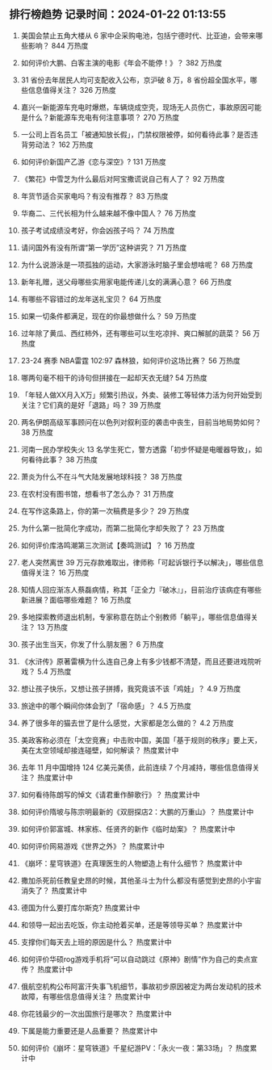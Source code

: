 
## 排行榜趋势 记录时间：2024-01-22 01:13:55
  
  1. 美国会禁止五角大楼从 6 家中企采购电池，包括宁德时代、比亚迪，会带来哪些影响？ 844 万热度
    
  2. 如何评价大鹏、白客主演的电影《年会不能停！》？ 382 万热度
    
  3. 31 省份去年居民人均可支配收入公布，京沪破 8 万，8 省份超全国水平，哪些信息值得关注？ 326 万热度
    
  4. 嘉兴一新能源车充电时爆燃，车辆烧成空壳，现场无人员伤亡，事故原因可能是什么？新能源车充电有何注意事项？ 270 万热度
    
  5. 一公司上百名员工「被通知放长假」，门禁权限被停，如何看待此事？是否违背劳动法？ 162 万热度
    
  6. 如何评价新国产乙游《恋与深空》? 131 万热度
    
  7. 《繁花》中雪芝为什么最后对阿宝撒谎说自己有人了？ 92 万热度
    
  8. 年货节适合买家电吗？有没有推荐？ 83 万热度
    
  9. 华裔二、三代长相为什么越来越不像中国人？ 76 万热度
    
  10. 孩子考试成绩没考好，你会凶孩子吗？ 74 万热度
    
  11. 请问国外有没有所谓“第一学历”这种讲究？ 71 万热度
    
  12. 为什么说游泳是一项孤独的运动，大家游泳时脑子里会想啥呢？ 68 万热度
    
  13. 新年礼赠，送父母哪些实用家电能传递儿女的满满心意？ 66 万热度
    
  14. 有哪些不容错过的龙年送礼宝贝？ 64 万热度
    
  15. 如果一切条件都满足，现在的你最想做什么？ 59 万热度
    
  16. 过年除了黄瓜、西红柿外，还有哪些可以生吃凉拌、爽口解腻的蔬菜？ 56 万热度
    
  17. 23-24 赛季 NBA雷霆 102:97 森林狼，如何评价这场比赛？ 56 万热度
    
  18. 哪两句毫不相干的诗句但拼接在一起却天衣无缝? 54 万热度
    
  19. 「年轻人做XX月入X万」频繁引热议，外卖、装修工等轻体力活为何开始受到关注？它们真的是好「退路」吗？ 39 万热度
    
  20. 两名伊朗高级军事顾问在以色列对叙利亚的袭击中丧生，目前当地局势如何？ 38 万热度
    
  21. 河南一民办学校失火 13 名学生死亡，警方透露「初步怀疑是电暖器导致」，如何看待此事？ 38 万热度
    
  22. 萧炎为什么不在斗气大陆发展地球科技？ 38 万热度
    
  23. 在农村没有图书馆，想看书了怎么办？ 31 万热度
    
  24. 在写作这条路上，你的第一次稿费是多少？ 29 万热度
    
  25. 为什么第一批简化字成功，而第二批简化字却失败了？ 23 万热度
    
  26. 如何评价库洛鸣潮第三次测试【奏鸣测试】？ 16 万热度
    
  27. 老人突然离世 39 万元存款难取出，律师称「可起诉银行予以解决」，哪些信息值得关注？ 16 万热度
    
  28. 知情人回应渐冻人蔡磊病情，称其「正全力『破冰』」，目前治疗该病症有哪些新进展？面临哪些难题？ 16 万热度
    
  29. 多地探索教师退出机制，专家称意在防止个别教师「躺平」，哪些信息值得关注？ 13 万热度
    
  30. 孩子出生当天，你发了什么朋友圈？ 6 万热度
    
  31. 《水浒传》原著雷横为什么连自己身上有多少钱都不清楚，而且还要进戏院听戏？ 5.4 万热度
    
  32. 想让孩子快乐，又想让孩子拼搏，我究竟该不该「鸡娃」？ 4.9 万热度
    
  33. 旅途中的哪个瞬间你体会到了「宿命感」？ 4.5 万热度
    
  34. 养了很多年的猫去世了是什么感觉，大家都是怎么做的？ 4.2 万热度
    
  35. 美政客称必须在「太空竞赛」中击败中国，美国「基于规则的秩序」要上天，美在太空领域却接连碰壁，如何解读？ 热度累计中
    
  36. 去年 11 月中国增持 124 亿美元美债，此前连续 7 个月减持，哪些信息值得关注？ 热度累计中
    
  37. 如何看待陈朗写的悼文《请君重作醉歌行》？ 热度累计中
    
  38. 如何评价隋坡与陈宗明最新的《双厨探店2：大鹏的万重山》？ 热度累计中
    
  39. 如何评价郭富城、林家栋、任贤齐的新作《临时劫案》？ 热度累计中
    
  40. 如何评价网易游戏《世界之外》？ 热度累计中
    
  41. 《崩坏：星穹铁道》在真理医生的人物塑造上有什么细节？ 热度累计中
    
  42. 撒加杀死前任教皇史昂的时候，其他圣斗士为什么都没有感觉到史昂的小宇宙消失了？ 热度累计中
    
  43. 德国为什么要打库尔斯克? 热度累计中
    
  44. 和领导一起出去吃饭，你主动抢着买单，还是等领导买单？ 热度累计中
    
  45. 支撑你们每天去上班的原因是什么？ 热度累计中
    
  46. 如何评价华硕rog游戏手机将“可以自动跳过《原神》剧情”作为自己的卖点宣传？ 热度累计中
    
  47. 俄航空机构公布阿富汗失事飞机细节，事故初步原因被定为两台发动机的技术故障，有哪些信息值得关注？ 热度累计中
    
  48. 你花钱最少的一次出国旅行是哪次？ 热度累计中
    
  49. 下属是能力重要还是人品重要？ 热度累计中
    
  50. 如何评价《崩坏：星穹铁道》千星纪游PV：「永火一夜：第33场」？ 热度累计中
    